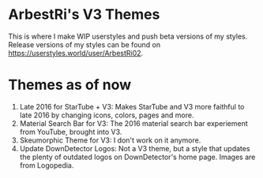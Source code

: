 # ArbestRi's V3 Themes
This is where I make WIP userstyles and push beta versions of my styles. Release versions of my styles can be found on https://userstyles.world/user/ArbestRi02.
# Themes as of now
1. Late 2016 for StarTube + V3: Makes StarTube and V3 more faithful to late 2016 by changing icons, colors, pages and more.
2. Material Search Bar for V3: The 2016 material search bar experiement from YouTube, brought into V3.
3. Skeumorphic Theme for V3: I don't work on it anymore.
4. Update DownDetector Logos: Not a V3 theme, but a style that updates the plenty of outdated logos on DownDetector's home page. Images are from Logopedia.

